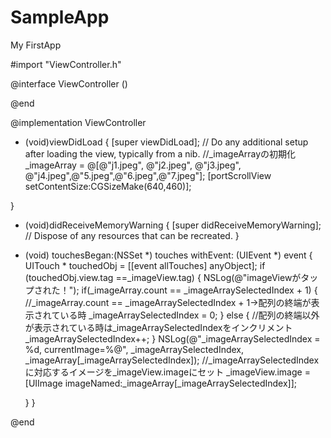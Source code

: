 SampleApp
=========

My FirstApp

#import "ViewController.h"

@interface ViewController ()

@end

@implementation ViewController

- (void)viewDidLoad
{
    [super viewDidLoad];
    // Do any additional setup after loading the view, typically from a nib.
    //_imageArrayの初期化
    _imageArray = @[@"j1.jpeg", @"j2.jpeg", @"j3.jpeg", @"j4.jpeg",@"5.jpeg",@"6.jpeg",@"7.jpeg"];
    [portScrollView setContentSize:CGSizeMake(640,460)];

}

- (void)didReceiveMemoryWarning
{
    [super didReceiveMemoryWarning];
    // Dispose of any resources that can be recreated.
}

- (void) touchesBegan:(NSSet *) touches withEvent: (UIEvent *) event
{
    UITouch * touchedObj = [[event allTouches] anyObject];
    if (touchedObj.view.tag ==_imageView.tag) {
        NSLog(@"imageViewがタップされた！");
        if(_imageArray.count == _imageArraySelectedIndex + 1) {
            //_imageArray.count == _imageArraySelectedIndex + 1→配列の終端が表示されている時
            _imageArraySelectedIndex = 0;
        }
        else {
            //配列の終端以外が表示されている時は_imageArraySelectedIndexをインクリメント
            _imageArraySelectedIndex++;
        }
        NSLog(@"_imageArraySelectedIndex = %d, currentImage=%@", _imageArraySelectedIndex, _imageArray[_imageArraySelectedIndex]);
        //_imageArraySelectedIndexに対応するイメージを_imageView.imageにセット
        _imageView.image =  [UIImage imageNamed:_imageArray[_imageArraySelectedIndex]];
        
    }
}

@end
